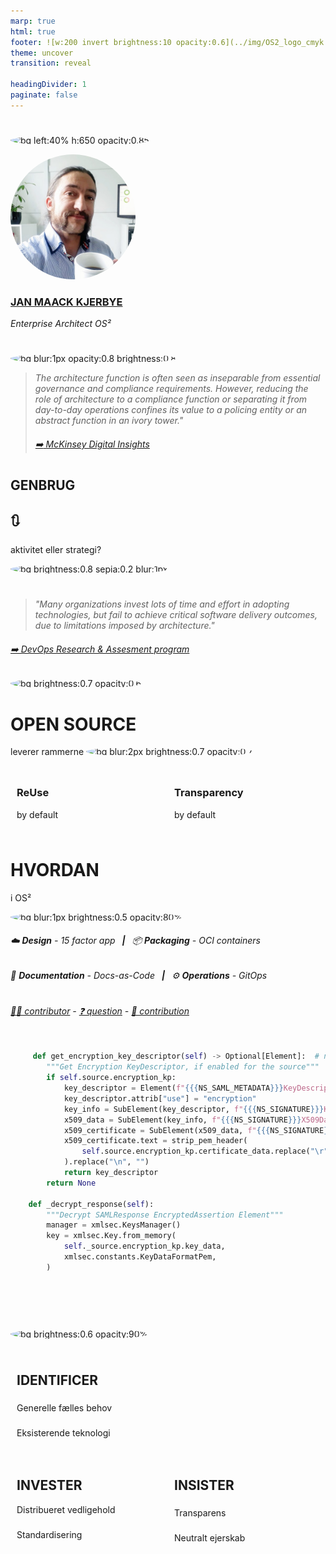 ```yaml
---
marp: true
html: true
footer: ![w:200 invert brightness:10 opacity:0.6](../img/OS2_logo_cmyk.svg)
theme: uncover
transition: reveal

headingDivider: 1
paginate: false
---
```

#
![bg left:40% h:650 opacity:0.85](https://images.pexels.com/photos/6168066/pexels-photo-6168066.jpeg?auto=compress&cs=tinysrgb&w=1260&h=750&dpr=1)

<style scoped>
  img {
  width:200px;
  border-radius: 50%;
    }
</style>
![opacity:92% sepia:0.1](../docs/image/EARoles/jmk_colour.jpg )
### [JAN MAACK KJERBYE]()
*Enterprise Architect OS²*
<!-- _footer: "jan@os2.eu" -->



<!--
Bred erfaring med værdiskabelse fra både private og offentlige orgs.

Jeg brænder for en mere åben og robust offentlig sektor

-->



#
<!-- class: invert -->

![bg blur:1px opacity:0.8 brightness:0.8](https://images.unsplash.com/photo-1515856251934-766e064d7b09?q=80&w=1335&auto=format&fit=crop&ixlib=rb-4.0.3&ixid=M3wxMjA3fDB8MHxwaG90by1wYWdlfHx8fGVufDB8fHx8fA%3D%3D)

> _The architecture function is often seen as inseparable from essential governance and compliance requirements. However, reducing the role of architecture to a compliance function or separating it from day-to-day operations confines its value to a policing entity or an abstract function in an ivory tower."_
> 
> ###### [:arrow_right: McKinsey Digital Insights](https://www.mckinsey.com/capabilities/mckinsey-digital/our-insights/tech-forward/quantum-technology-use-cases-as-fuel-for-value-in-finance)


#
## **GENBRUG**
## 🔃
aktivitet eller strategi?

![bg brightness:0.8 sepia:0.2 blur:1px](https://images.pexels.com/photos/716661/pexels-photo-716661.jpeg?auto=compress&cs=tinysrgb&w=1260&h=750&dpr=1)

<!--
Der mangler en fælles forståelse af, 
hvad begrebet **genbrug** præcist indbefatter eller hvilken værdi man forventer

Der mangler en forankring

Er der noget man gør eller er det en strategisk ramme?

Properitært? En Kopi? Indkøb af samme teknologi?

Hvis folks selv må definere det kommer vi ingen vegne.

#### Manglende akkumuleret viden om OSS

Forsøg med genbrug identificeres ikke nødvendigvis med Open Source, da der er meget lidt akkumuleret viden om OSS i danske myndigheder.

#### Fragmenteret viden om initiativer

Der er meget begrænset opsamlet statistik eller succeshistorier om initiativer i den danske offentlige sektor. Mange kilder peger på op til 10 år gamle kilder.

[Interactive Resource Map | Joinup](https://joinup.ec.europa.eu/collection/open-source-observatory-osor/interactive-resource-map)

# Mine erfaringer med forsøg på genbrug

Baseret på min erfaring falder forsøg med forskellige fortolkninger af genbrug, lidt groft sagt, indenfor fire kategorier. 

### :handshake: Den indidviduelle og manuelle

   Ildsjæle i de mellemste organisatoriske lag af myndighederne,  benytter netværksmøder, personlige kontakter, email anmodninger, og uensartede fremgangsmådet til at fremskaffe programmer og dokumentation på software der håbes genbrugt. Det indebærer mange personafhængige flaskehalse og processen kan være meget langsom og uforudsigelig. I nogle tilfælde dukker disse ildsjæle op igen i anden kontekst involveret i Open Source projekter.

   Risiko: *Bestilleren kan ikke vente og mister tålmodigheden, projektet falder til jorden or et med til at underbygge generelle misforståelser og myter om genbrug af software*.

### :money_with_wings: Den vedligeholdelsestunge

   Der investeres mange timer og penge i at etablere officielle offentlige portaler, med custom søgemaskiner og applikationsdatabaser baseret på indmeldinger og manuel opmærkning. Det viser sig at været så tungt i både teknisk og administrativt vedligehold at det bliver voldsomt dyrt at vedligeholde og meget svært at finde financiering til.

  Risiko:  *Den økonomiansvarlige tvivler på værdiskabelsen, holdt op imod investeringerne og stopper funding.* 

### 🙈 Den udliciterende

    Alle myndigheder placerer deres æg i samme kurv og køber væg-til-væg løsninger f.esk ved en af de store amerikanske tech giganter. Der skal opmandes på juridiske kompetencer til leverandør og licensstyring og myndighederne må tilpasse sig til løsningerne. Selvom man teknisk set "gen"bruger de samme løsninger, må man acceptere et tab af ejerskab og indflydelse.

    Risiko: *Leverandøren kan ved hjælpe af de-facto leverandør lock-in prissætte sine ydelser udelukkende efter deres kommercielle forretningsmodeller og regninger til licenser eskalerer ud af kontrol*

### :people_holding_hands: Det samarbejdskrævende alternativ

    Der genbruges eksisterende åbne delingsportaler til Open Source og investeres i åbne vidensfællskaber, der aktiverer det private SMV lag og arbejder inkrementelt med tilpasninger af eksisterende løsninger.

    Risiko: *Vanetænkning og frygt forhindrer at den nødvendige tillid til OSS kan nåes, og projekterne strander dybt nede i it-adfelingerne*

-->
#
> *"Many organizations invest lots of time and effort in adopting technologies, but fail to achieve critical software delivery outcomes, due to limitations imposed by architecture."*

###### [➡️ DevOps Research & Assesment program](https://dora.dev/)
![bg brightness:0.7 opacity:0.6](https://images.unsplash.com/photo-1539598978120-7d2f5251837c?q=80&w=1287&auto=format&fit=crop&ixlib=rb-4.0.3&ixid=M3wxMjA3fDB8MHxwaG90by1wYWdlfHx8fGVufDB8fHx8fA%3D%3D)

<!-- Begynd i den rigtige ende og det er ikke implemeneringen af ny teknologi.
-->

# **OPEN SOURCE**
leverer rammerne
![bg blur:2px brightness:0.7 opacity:0.7](https://images.unsplash.com/photo-1634745646763-1f1183bb91c1?q=80&w=2080&auto=format&fit=crop&ixlib=rb-4.0.3&ixid=M3wxMjA3fDB8MHxwaG90by1wYWdlfHx8fGVufDB8fHx8fA%3D%3D)

<div style="display: flex;">
<div style="flex: 1; padding: 10px;">

### **ReUse**
by
default

</div>

<div style="flex: 1; padding: 10px;">
 
### **Transparency**
by
default

</div>

</div>
<!-- Genbrug og transparens er indbyggede faktorer-->

# **HVORDAN**
i OS²

![bg blur:1px brightness:0.5 opacity:80%](https://images.unsplash.com/photo-1486312338219-ce68d2c6f44d?q=80&w=2072&auto=format&fit=crop&ixlib=rb-4.0.3&ixid=M3wxMjA3fDB8MHxwaG90by1wYWdlfHx8fGVufDB8fHx8fA%3D%3D)

###### :cloud: **Design** - 15 factor app &ensp;**|**&ensp; 📦 **Packaging** - OCI containers
###### :arrows_counterclockwise: **Documentation** - Docs-as-Code &ensp;**|**&ensp; ⚙️ **Operations** - GitOps

<!--

- Containerbuilds, GitHub hosting, projekt og dokumentations skabeloner
- Bidrag til upstream IDP med SAML krypterings funktioner der sikrer interoperabilitet med den danske digitale infratruktur. Implementering og anvendelse internt som "Customer-0" og udbredelse til andre OS2 produkter
- Bidrag til ensartet, søgbare tekniske dokumentationsportaler via "docs-as code" principper og automatisering

-->
#

###### [🧑‍🦱 contributor](https://github.com/nicolas-semaphor?tab=overview&from=2023-04-01&to=2023-04-30) - [❓ question](https://github.com/goauthentik/authentik/issues/7999) - [🎁 contribution](https://github.com/goauthentik/authentik/pull/10099)

```python
    
     def get_encryption_key_descriptor(self) -> Optional[Element]:  # noqa: UP007
        """Get Encryption KeyDescriptor, if enabled for the source"""
        if self.source.encryption_kp:
            key_descriptor = Element(f"{{{NS_SAML_METADATA}}}KeyDescriptor")
            key_descriptor.attrib["use"] = "encryption"
            key_info = SubElement(key_descriptor, f"{{{NS_SIGNATURE}}}KeyInfo")
            x509_data = SubElement(key_info, f"{{{NS_SIGNATURE}}}X509Data")
            x509_certificate = SubElement(x509_data, f"{{{NS_SIGNATURE}}}X509Certificate")
            x509_certificate.text = strip_pem_header(
                self.source.encryption_kp.certificate_data.replace("\r", "")
            ).replace("\n", "")
            return key_descriptor
        return None

    def _decrypt_response(self):
        """Decrypt SAMLResponse EncryptedAssertion Element"""
        manager = xmlsec.KeysManager()
        key = xmlsec.Key.from_memory(
            self._source.encryption_kp.key_data,
            xmlsec.constants.KeyDataFormatPem,
        )





```

#
![bg brightness:0.6 opacity:90%](https://images.pexels.com/photos/157879/gift-jeans-fashion-pack-157879.jpeg?auto=compress&cs=tinysrgb&w=1260&h=750&dpr=1)

</div>
<div style="flex: 1; padding: 10px;">
 
## **IDENTIFICER**
###
Generelle fælles behov
###
Eksisterende teknologi
</div>

<div style="display: flex;">

<div style="flex: 1; padding: 10px;">
 
## **INVESTER**
Distribueret vedligehold
###
Standardisering

</div>

<div style="flex: 1; padding: 10px;">

## **INSISTER**
###

Transparens 
###
Neutralt ejerskab

</div>

<!-- _footer: "" -->